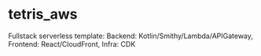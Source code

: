 # tetris_aws
Fullstack serverless template: Backend: Kotlin/Smithy/Lambda/APIGateway, Frontend: React/CloudFront, Infra: CDK
